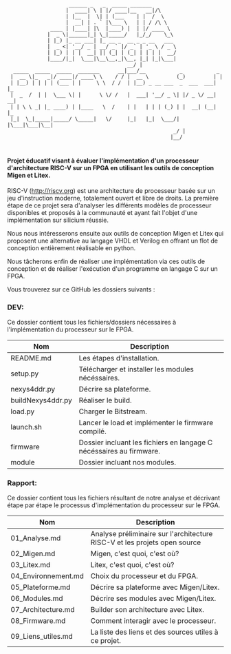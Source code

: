 

```
                    ______ _   _  _____ _______                         
                   |  ____| \ | |/ ____|__   __|/\                      
                   | |__  |  \| | (___    | |  /  \                     
                   |  __| | . ` |\___ \   | | / /\ \                    
              ____ | |____| |\  |____) |  | |/ ____ \                   
             |  _ \|______|_| \_|_____/   |_/_/    \_\                  
             | |_) |_ __ ___| |_ __ _  __ _ _ __   ___                  
             |  _ <| '__/ _ | __/ _` |/ _` | '_ \ / _ \                 
             | |_) | | |  __| || (_| | (_| | | | |  __/                 
             |____/|_|  \___|\__\__,_|\__, |_| |_|\___|                 
                                       __/ |                            
  _____  _____  _____  _______      __|___/__           _           _   
 |  __ \|_   _|/ ____|/ ____\ \    / / |  __ \         (_)         | |  
 | |__) | | | | (___ | |     \ \  / /  | |__) _ __ ___  _  ___  ___| |_ 
 |  _  /  | |  \___ \| |      \ \/ /   |  ___| '__/ _ \| |/ _ \/ __| __|
 | | \ \ _| |_ ____) | |____   \  /    | |   | | | (_) | |  __| (__| |_ 
 |_|  \_|_____|_____/ \_____|   \/     |_|   |_|  \___/| |\___|\___|\__|
                                                      _/ |              
                                                     |__/               
```

# 
#### Projet éducatif visant à évaluer l'implémentation d'un processeur d'architecture RISC-V sur un FPGA en utilisant les outils de conception Migen et Litex.

RISC-V (http://riscv.org) est une architecture de processeur basée sur un jeu d'instruction moderne, totalement ouvert et libre de droits. La première étape de ce projet sera d'analyser les différents modèles de processeur disponibles et proposés à la communauté et ayant fait l'objet d'une implémentation sur silicium réussie.

Nous nous intéresserons ensuite aux outils de conception Migen et Litex qui proposent une alternative au langage VHDL et Verilog en offrant un flot de conception entièrement réalisable en python.

Nous tâcherons enfin de réaliser une implémentation via ces outils de conception et de réaliser l'exécution d'un programme en langage C sur un FPGA.



Vous trouverez sur ce GitHub les dossiers suivants :

### DEV:

Ce dossier contient tous les fichiers/dossiers nécessaires  à l'implémentation du processeur sur le FPGA.

| Nom               | Description                                                  |
| ----------------- | ------------------------------------------------------------ |
| README.md         | Les étapes d'installation.                                    |
| setup.py          | Télécharger et installer les modules nécéssaires.             |
| nexys4ddr.py      | Décrire sa plateforme.                                        |
| buildNexys4ddr.py | Réaliser le build.                                            |
| load.py           | Charger le Bitstream.                                         |
| launch.sh         | Lancer le load et implémenter le firmware compilé.            |
| firmware          | Dossier incluant les fichiers en langage C nécéssaires au firmware. |
| module            | Dossier incluant nos modules.                                |



### Rapport:

Ce dossier contient tous les fichiers résultant de notre analyse et décrivant étape par étape le processus d'implémentation du processeur sur le FPGA.

| Nom                 | Description                                                  |
| ------------------- | ------------------------------------------------------------ |
| 01_Analyse.md       | Analyse préliminaire sur l'architecture RISC-V et les projets open source |
| 02_Migen.md         | Migen, c'est quoi, c'est où?                                 |
| 03_Litex.md         | Litex, c'est quoi, c'est où?                                 |
| 04_Environnement.md | Choix du processeur et du FPGA.                              |
| 05_Plateforme.md    | Décrire sa plateforme avec Migen/Litex.                      |
| 06_Modules.md       | Décrire ses modules avec Migen/Litex.                        |
| 07_Architecture.md  | Builder son architecture avec Litex.                         |
| 08_Firmware.md      | Comment interagir avec le processeur.                        |
| 09_Liens_utiles.md  | La liste des liens et des sources utiles à ce projet.        |

